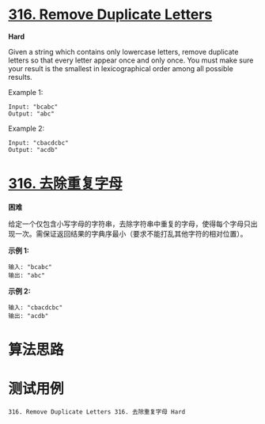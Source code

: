 # [316. Remove Duplicate Letters][enTitle]

**Hard**

Given a string which contains only lowercase letters, remove duplicate letters so that every letter appear once and only once. You must make sure your result is the smallest in lexicographical order among all possible results.

Example 1:

```
Input: "bcabc"
Output: "abc"

```

Example 2:

```
Input: "cbacdcbc"
Output: "acdb"

```


# [316. 去除重复字母][cnTitle]

**困难**

给定一个仅包含小写字母的字符串，去除字符串中重复的字母，使得每个字母只出现一次。需保证返回结果的字典序最小（要求不能打乱其他字符的相对位置）。

**示例 1:** 

```
输入: "bcabc"
输出: "abc"

```

**示例 2:** 

```
输入: "cbacdcbc"
输出: "acdb"
```




# 算法思路

# 测试用例
```
316. Remove Duplicate Letters 316. 去除重复字母 Hard
```

[enTitle]: https://leetcode.com/problems/remove-duplicate-letters/
[cnTitle]: https://leetcode-cn.com/problems/remove-duplicate-letters/
